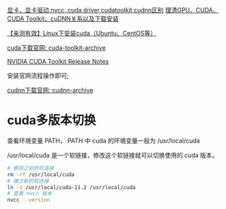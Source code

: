 [显卡，显卡驱动,nvcc, cuda driver,cudatoolkit,cudnn区别](https://blog.csdn.net/ahelloyou/article/details/114092789)
[理清GPU、CUDA、CUDA Toolkit、cuDNN关系以及下载安装](https://blog.csdn.net/qq_42406643/article/details/109545766)

[【亲测有效】Linux下安装cuda（Ubuntu、CentOS等）](https://blog.csdn.net/weixin_56119039/article/details/125828575)

[cuda下载官网: cuda-toolkit-archive](https://developer.nvidia.com/cuda-toolkit-archive)

[NVIDIA CUDA Toolkit Release Notes](https://docs.nvidia.com/cuda/cuda-toolkit-release-notes/index.html#abstract)

安装官网流程操作即可;

[cudnn下载官网: cudnn-archive](https://developer.nvidia.com/rdp/cudnn-archive)

# cuda多版本切换
查看环境变量 PATH， PATH 中 cuda 的环境变量一般为 /usr/local/cuda

/usr/local/cuda 是一个软链接，修改这个软链接就可以切换使用的 cuda 版本。

```bash
# 删除之前的软连接
rm -rf /usr/local/cuda
# 建立新的软连接
ln -s /usr/local/cuda-11.2 /usr/local/cuda
# 查看 nvcc 版本
nvcc --version
```


